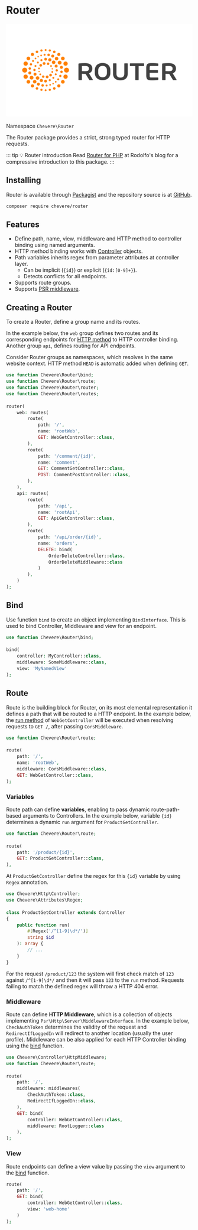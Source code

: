 # Router

![Router](../src/packages/router/router-logo.svg)

Namespace `Chevere\Router`

The Router package provides a strict, strong typed router for HTTP requests.

::: tip 💡 Router introduction
 Read [Router for PHP](https://rodolfoberrios.com/2022/12/07/chevere-router/) at Rodolfo's blog for a compressive introduction to this package.
:::

## Installing

Router is available through [Packagist](https://packagist.org/packages/chevere/router) and the repository source is at [GitHub](https://github.com/chevere/router).

```sh
composer require chevere/router
```

## Features

* Define path, name, view, middleware and HTTP method to controller binding using named arguments.
* HTTP method binding works with [Controller](../library/http-controller.md) objects.
* Path variables inherits regex from parameter attributes at controller layer.
  * Can be implicit (`{id}`) or explicit (`{id:[0-9]+}`).
  * Detects conflicts for all endpoints.
* Supports route groups.
* Supports [PSR middleware](https://www.php-fig.org/psr/psr-15/).

## Creating a Router

To create a Router, define a group name and its routes.

In the example below, the `web` group defines two routes and its corresponding endpoints for [HTTP method](https://developer.mozilla.org/en-US/docs/Web/HTTP/Methods) to HTTP controller binding. Another group `api`, defines routing for API endpoints.

Consider Router groups as namespaces, which resolves in the same website context. HTTP method `HEAD` is automatic added when defining `GET`.

```php
use function Chevere\Router\bind;
use function Chevere\Router\route;
use function Chevere\Router\router;
use function Chevere\Router\routes;

router(
    web: routes(
        route(
            path: '/',
            name: 'rootWeb',
            GET: WebGetController::class,
        ),
        route(
            path: '/comment/{id}',
            name: 'comment',
            GET: CommentGetController::class,
            POST: CommentPostController::class,
        ),
    ),
    api: routes(
        route(
            path: '/api',
            name: 'rootApi',
            GET: ApiGetController::class,
        ),
        route(
            path: '/api/order/{id}',
            name: 'orders',
            DELETE: bind(
                OrderDeleteController::class,
                OrderDeleteMiddleware::class
            )
        ),
    )
);
```

## Bind

Use function `bind` to create an object implementing `BindInterface`. This is used to bind Controller, Middleware and view for an endpoint.

```php
use function Chevere\Router\bind;

bind(
    controller: MyController::class,
    middleware: SomeMiddleware::class,
    view: 'MyNamedView'
);
```

## Route

Route is the building block for Router, on its most elemental representation it defines a path that will be routed to a HTTP endpoint. In the example below, the [run method](../library/action.md#run) of `WebGetController` will be executed when resolving requests to `GET /`, after passing `CorsMiddleware`.

```php
use function Chevere\Router\route;

route(
    path: '/',
    name: 'rootWeb',
    middleware: CorsMiddleware::class,
    GET: WebGetController::class,
);
```

### Variables

Route path can define **variables**, enabling to pass dynamic route-path-based arguments to Controllers. In the example below, variable `{id}` determines a dynamic `run` argument for `ProductGetController`.

```php
use function Chevere\Router\route;

route(
    path: '/product/{id}',
    GET: ProductGetController::class,
),
```

At `ProductGetController` define the regex for this `{id}` variable by using `Regex` annotation.

```php
use Chevere\Http\Controller;
use Chevere\Attributes\Regex;

class ProductGetController extends Controller
{
    public function run(
        #[Regex('/^[1-9]\d*/')]
        string $id
    ): array {
        // ...
    }
}
```

For the request `/product/123` the system will first check match of `123` against `/^[1-9]\d*/` and then it will pass `123` to the `run` method. Requests failing to match the defined regex will throw a HTTP 404 error.

### Middleware

Route can define **HTTP Middleware**, which is a collection of objects implementing `Psr\Http\Server\MiddlewareInterface`. In the example below, `CheckAuthToken` determines the validity of the request and `RedirectIfLoggedIn` will redirect to another location (usually the user profile). Middleware can be also applied for each HTTP Controller binding using the [bind](#bind) function.

```php
use Chevere\Controller\HttpMiddleware;
use function Chevere\Router\route;

route(
    path: '/',
    middleware: middlewares(
        CheckAuthToken::class,
        RedirectIfLoggedIn::class,
    ),
    GET: bind(
        controller: WebGetController::class,
        middleware: RootLogger::class
    ),
);
```

### View

Route endpoints can define a view value by passing the `view` argument to the [bind](#bind) function.

```php
route(
    path: '/',
    GET: bind(
        controller: WebGetController::class,
        view: 'web-home'
    )
);
```
